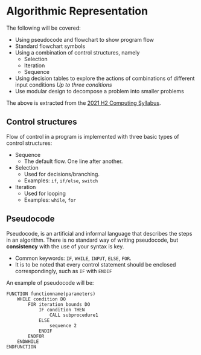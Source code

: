 # Algorithmic Representation
The following will be covered:
- Using pseudocode and flowchart to show program flow
- Standard flowchart symbols
- Using a combination of control structures, namely
	- Selection
	- Iteration
	- Sequence
- Using decision tables to explore the actions of combinations of different input conditions *Up to three conditions*
- Use modular design to decompose a problem into smaller problems

The above is extracted from the [2021 H2 Computing Syllabus](https://www.seab.gov.sg/docs/default-source/national-examinations/syllabus/alevel/2021syllabus/9569_y21_sy.pdf).
## Control structures
Flow of control in a program is implemented with three basic types of control structures:
- Sequence
	- The default flow. One line after another.
- Selection
	- Used for decisions/branching.
	- Examples: `if`, `if/else`, `switch`
- Iteration
	- Used for looping
	- Examples: `while`, `for`

## Pseudocode
Pseudocode, is an artificial and informal language that describes the steps in an algorithm. There is no standard way of writing pseudocode, but **consistency** with the use of your syntax is key.

- Common keywords: `IF`, `WHILE`, `INPUT`, `ELSE`, `FOR`. 
- It is to be noted that every control statement should be enclosed correspondingly, such as `IF` with `ENDIF`

An example of pseudocode will be:
```
FUNCTION functionname(parameters)
	WHILE condition DO
		FOR iteration bounds DO
			IF condition THEN
				CALL subprocedure1
			ELSE
				sequence 2
			ENDIF
		ENDFOR
	ENDWHILE
ENDFUNCTION
```

